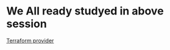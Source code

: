 # We All ready studyed in  above session 
[Terraform provider](https://github.com/sudheermuthyala/terraform-/tree/main/Docs/02-terraform-providers)